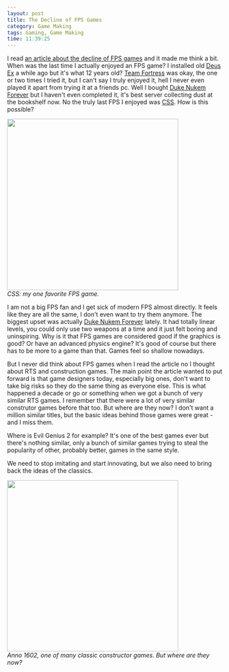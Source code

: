 ```yaml
---
layout: post
title: The Decline of FPS Games
category: Game Making
tags: Gaming, Game Making
time: 11:39:25
---
```

I read [an article about the decline of FPS games](http://au.pc.ign.com/articles/121/1212393p1.html) and it made me think a bit. When was the last time I actually enjoyed an FPS game? I installed old [Deus Ex](http://en.wikipedia.org/wiki/Deus_Ex) a while ago but it's what 12 years old? [Team Fortress](http://www.teamfortress.com/) was okay, the one or two times I tried it, but I can't say I truly enjoyed it, hell I never even played it apart from trying it at a friends pc. Well I bought [Duke Nukem Forever](http://en.wikipedia.org/wiki/Duke_Nukem_Forever) but I haven't even completed it, it's best server collecting dust at the bookshelf now. No the truly last FPS I enjoyed was [CSS](http://store.steampowered.com/app/240/). How is this possible?

<div class="center">
  <img src="http://techreport.com/r.x/cssource-audio/shot.jpg" width="400" /><br />
  <em>CSS: my one favorite FPS game.</em>
</div>

I am not a big FPS fan and I get sick of modern FPS almost directly. It feels like they are all the same, I don't even want to try them anymore. The biggest upset was actually [Duke Nukem Forever](http://en.wikipedia.org/wiki/Duke_Nukem_Forever) lately. It had totally linear levels, you could only use two weapons at a time and it just felt boring and uninspiring. Why is it that FPS games are considered good if the graphics is good? Or have an advanced physics engine? It's good of course but there has to be more to a game than that. Games feel so shallow nowadays.

But I never did think about FPS games when I read the article no I thought about RTS and construction games. The main point the article wanted to put forward is that game designers today, especially big ones, don't want to take big risks so they do the same thing as everyone else. This is what happened a decade or go or something when we got a bunch of very similar RTS games. I remember that there were a lot of very similar construtor games before that too. But where are they now? I don't want a million similar titles, but the basic ideas behind those games were great - and I miss them.

Where is Evil Genius 2 for example? It's one of the best games ever but there's nothing similar, only a bunch of similar games trying to steal the popularity of other, probably better, games in the same style.

We need to stop imitating and start innovating, but we also need to bring back the ideas of the classics.

<div class="center">
  <img src="http://static2.cdn.ubi.com/emea/gamesites/anno/pc/content/screen1602_1_large.jpg" width="400" /><br />
  <em>Anno 1602, one of many classic constructor games. But where are they now?</em>
</div>

